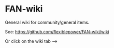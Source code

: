 FAN-wiki
========

General wiki for community/general items.

See: https://github.com/flexiblepower/FAN-wiki/wiki

Or click on the wiki tab -->
